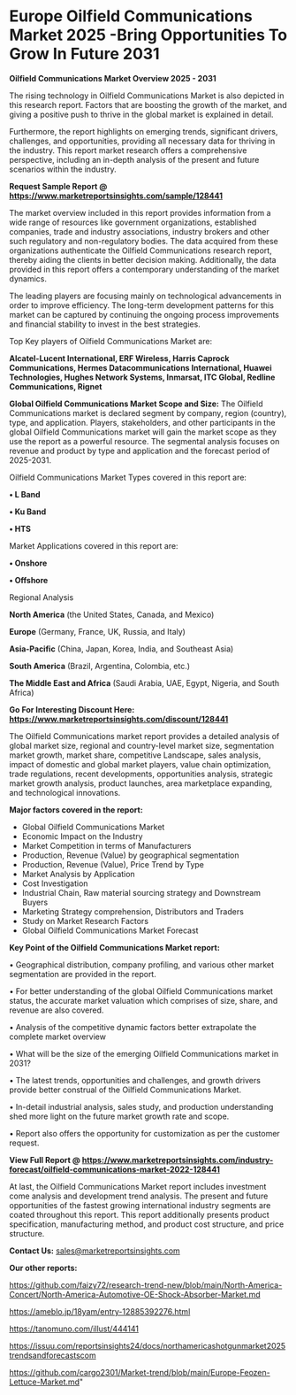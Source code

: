 # Europe Oilfield Communications Market 2025 -Bring Opportunities To Grow In Future 2031

<Strong> Oilfield Communications Market Overview 2025 - 2031</strong>

The rising technology in Oilfield Communications Market is also depicted in this research report. Factors that are boosting the growth of the market, and giving a positive push to thrive in the global market is explained in detail.

Furthermore, the report highlights on emerging trends, significant drivers, challenges, and opportunities, providing all necessary data for thriving in the industry. This report market research offers a comprehensive perspective, including an in-depth analysis of the present and future scenarios within the industry.

<strong>Request Sample Report @ <a href=https://www.marketreportsinsights.com/sample/128441>https://www.marketreportsinsights.com/sample/128441</a></strong>

The market overview included in this report provides information from a wide range of resources like government organizations, established companies, trade and industry associations, industry brokers and other such regulatory and non-regulatory bodies. The data acquired from these organizations authenticate the Oilfield Communications research report, thereby aiding the clients in better decision making. Additionally, the data provided in this report offers a contemporary understanding of the market dynamics.

The leading players are focusing mainly on technological advancements in order to improve efficiency. The long-term development patterns for this market can be captured by continuing the ongoing process improvements and financial stability to invest in the best strategies.

Top Key players of Oilfield Communications Market are:

<strong>Alcatel-Lucent International, ERF Wireless, Harris Caprock Communications, Hermes Datacommunications International, Huawei Technologies, Hughes Network Systems, Inmarsat, ITC Global, Redline Communications, Rignet</strong>

<strong><b>Global Oilfield Communications Market Scope and Size:</b></strong>
The Oilfield Communications market is declared segment by company, region (country), type, and application. Players, stakeholders, and other participants in the global Oilfield Communications market will gain the market scope as they use the report as a powerful resource. The segmental analysis focuses on revenue and product by type and application and the forecast period of 2025-2031.

Oilfield Communications Market Types covered in this report are:

<strong>• L Band

• Ku Band

• HTS</strong>

Market Applications covered in this report are:

<strong>• Onshore

• Offshore</strong> 

Regional Analysis

<strong>North America</strong> (the United States, Canada, and Mexico)

<strong>Europe</strong> (Germany, France, UK, Russia, and Italy)

<strong>Asia-Pacific</strong> (China, Japan, Korea, India, and Southeast Asia)

<strong>South America</strong> (Brazil, Argentina, Colombia, etc.)

<strong>The Middle East and Africa</strong> (Saudi Arabia, UAE, Egypt, Nigeria, and South Africa)

<strong>Go For Interesting Discount Here: <a href=https://www.marketreportsinsights.com/discount/128441>https://www.marketreportsinsights.com/discount/128441</a></strong>

The Oilfield Communications market report provides a detailed analysis of global market size, regional and country-level market size, segmentation market growth, market share, competitive Landscape, sales analysis, impact of domestic and global market players, value chain optimization, trade regulations, recent developments, opportunities analysis, strategic market growth analysis, product launches, area marketplace expanding, and technological innovations.

<strong><b>Major factors covered in the report:</b></strong>
<ul>
  <li>Global Oilfield Communications Market </li>
  <li>Economic Impact on the Industry</li>
  <li>Market Competition in terms of Manufacturers</li>
  <li>Production, Revenue (Value) by geographical segmentation</li>
  <li>Production, Revenue (Value), Price Trend by Type</li>
  <li>Market Analysis by Application</li>
  <li>Cost Investigation</li>
  <li>Industrial Chain, Raw material sourcing strategy and Downstream Buyers</li>
  <li>Marketing Strategy comprehension, Distributors and Traders</li>
  <li>Study on Market Research Factors</li>
  <li>Global Oilfield Communications Market Forecast</li>
</ul>

<strong><b>Key Point of the Oilfield Communications Market report:</b></strong>

• Geographical distribution, company profiling, and various other market segmentation are provided in the report.

• For better understanding of the global Oilfield Communications market status, the accurate market valuation which comprises of size, share, and revenue are also covered.

• Analysis of the competitive dynamic factors better extrapolate the complete market overview

• What will be the size of the emerging Oilfield Communications market in 2031?

• The latest trends, opportunities and challenges, and growth drivers provide better construal of the Oilfield Communications Market.

• In-detail industrial analysis, sales study, and production understanding shed more light on the future market growth rate and scope.

• Report also offers the opportunity for customization as per the customer request.

<strong><b>View Full Report @ <a href=https://www.marketreportsinsights.com/industry-forecast/oilfield-communications-market-2022-128441>https://www.marketreportsinsights.com/industry-forecast/oilfield-communications-market-2022-128441</a></b></strong>


At last, the Oilfield Communications Market report includes investment come analysis and development trend analysis. The present and future opportunities of the fastest growing international industry segments are coated throughout this report. This report additionally presents product specification, manufacturing method, and product cost structure, and price structure.

<strong>Contact Us:</strong>
sales@marketreportsinsights.com

<strong>Our other reports:</strong>

<a href=https://github.com/faizy72/research-trend-new/blob/main/North-America-Concert/North-America-Automotive-OE-Shock-Absorber-Market.md>https://github.com/faizy72/research-trend-new/blob/main/North-America-Concert/North-America-Automotive-OE-Shock-Absorber-Market.md</a>

<a href=https://ameblo.jp/18yam/entry-12885392276.html>https://ameblo.jp/18yam/entry-12885392276.html</a>

<a href=https://tanomuno.com/illust/444141>https://tanomuno.com/illust/444141</a>

<a href=https://issuu.com/reportsinsights24/docs/northamericashotgunmarket2025trendsandforecastscom>https://issuu.com/reportsinsights24/docs/northamericashotgunmarket2025trendsandforecastscom</a>

<a href=https://github.com/cargo2301/Market-trend/blob/main/Europe-Feozen-Lettuce-Market.md>https://github.com/cargo2301/Market-trend/blob/main/Europe-Feozen-Lettuce-Market.md</a>"
